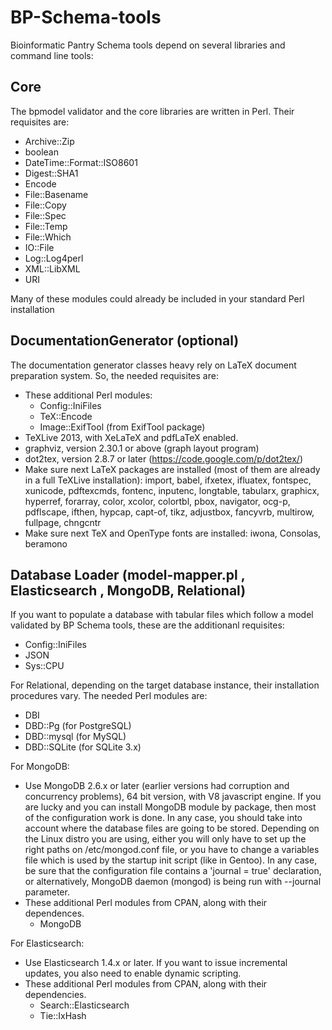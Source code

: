 BP-Schema-tools
===============

Bioinformatic Pantry Schema tools depend on several libraries and command line tools:

Core
----

The bpmodel validator and the core libraries are written in Perl. Their requisites are:

* Archive::Zip
* boolean
* DateTime::Format::ISO8601
* Digest::SHA1
* Encode
* File::Basename
* File::Copy
* File::Spec
* File::Temp
* File::Which
* IO::File
* Log::Log4perl
* XML::LibXML
* URI

Many of these modules could already be included in your standard Perl installation

DocumentationGenerator (optional)
----------------------------------

The documentation generator classes heavy rely on LaTeX document preparation system. So, the needed requisites are:

* These additional Perl modules:
	* Config::IniFiles
	* TeX::Encode
	* Image::ExifTool (from ExifTool package)
* TeXLive 2013, with XeLaTeX and pdfLaTeX enabled.
* graphviz, version 2.30.1 or above (graph layout program)
* dot2tex, version 2.8.7 or later (https://code.google.com/p/dot2tex/)
* Make sure next LaTeX packages are installed (most of them are already in a full TeXLive installation):
  import, babel, ifxetex, ifluatex, fontspec, xunicode, pdftexcmds, fontenc, inputenc, longtable, tabularx,
  graphicx, hyperref, forarray, color, xcolor, colortbl, pbox, navigator, ocg-p, pdflscape, ifthen, hypcap,
  capt-of, tikz, adjustbox, fancyvrb, multirow, fullpage, chngcntr
* Make sure next TeX and OpenType fonts are installed: iwona, Consolas, beramono


Database Loader (model-mapper.pl , Elasticsearch , MongoDB, Relational)
-------------------------------------

If you want to populate a database with tabular files which follow a model validated by BP Schema tools, these are the additionanl requisites:

* Config::IniFiles
* JSON
* Sys::CPU

For Relational, depending on the target database instance, their installation procedures vary. The needed Perl modules are:

* DBI
* DBD::Pg (for PostgreSQL)
* DBD::mysql (for MySQL)
* DBD::SQLite (for SQLite 3.x)

For MongoDB:

* Use MongoDB 2.6.x or later (earlier versions had corruption and concurrency problems), 64 bit version, with V8 javascript engine. If you are lucky and you can install MongoDB module by package, then most of the configuration work is done. In any case, you should take into account where the database files are going to be stored. Depending on the Linux distro you are using, either you will only have to set up the right paths on /etc/mongod.conf file, or you have to change a variables file which is used by the startup init script (like in Gentoo). In any case, be sure that the configuration file contains a 'journal = true' declaration, or alternatively, MongoDB daemon (mongod) is being run with --journal parameter.
* These additional Perl modules from CPAN, along with their dependences.
	* MongoDB

For Elasticsearch:

* Use Elasticsearch 1.4.x or later. If you want to issue incremental updates, you also need to enable dynamic scripting.
* These additional Perl modules from CPAN, along with their dependencies.
	* Search::Elasticsearch
	* Tie::IxHash
